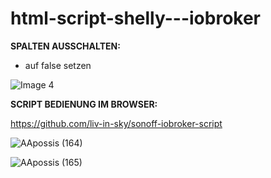 # html-script-shelly---iobroker

**SPALTEN AUSSCHALTEN:**
- auf false setzen





![Image 4](https://user-images.githubusercontent.com/18462890/147880162-338457de-179f-40d7-b47e-192a3748a1d9.png)

**SCRIPT BEDIENUNG IM BROWSER:**

https://github.com/liv-in-sky/sonoff-iobroker-script


![AApossis (164)](https://user-images.githubusercontent.com/18462890/147856973-42103972-51b6-478b-835e-b62837b6c03c.gif)



![AApossis (165)](https://user-images.githubusercontent.com/18462890/147857006-f4d76305-e848-47bd-a81d-f4f5fe66518d.gif)
